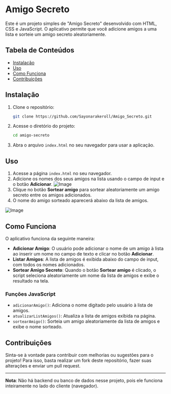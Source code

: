 # Amigo Secreto

Este é um projeto simples de "Amigo Secreto" desenvolvido com HTML, CSS e JavaScript. O aplicativo permite que você adicione amigos a uma lista e sorteie um amigo secreto aleatoriamente.

## Tabela de Conteúdos
- [Instalação](#instalação)
- [Uso](#uso)
- [Como Funciona](#como-funciona)
- [Contribuições](#contribuições)

## Instalação

1. Clone o repositório:
    ```bash
    git clone https://github.com/Sayonarakeroll/Amigo_Secreto.git
    ```

2. Acesse o diretório do projeto:
    ```bash
    cd amigo-secreto
    ```

3. Abra o arquivo `index.html` no seu navegador para usar a aplicação.

## Uso

1. Acesse a página `index.html` no seu navegador.
2. Adicione os nomes dos seus amigos na lista usando o campo de input e o botão **Adicionar**. ![Image](https://github.com/user-attachments/assets/c713ef48-1514-4c5d-b273-f6e6aad38dc9)
3. Clique no botão **Sortear amigo** para sortear aleatoriamente um amigo secreto entre os amigos adicionados.
4. O nome do amigo sorteado aparecerá abaixo da lista de amigos.

![Image](https://github.com/user-attachments/assets/c713ef48-1514-4c5d-b273-f6e6aad38dc9)


## Como Funciona

O aplicativo funciona da seguinte maneira:

- **Adicionar Amigo**: O usuário pode adicionar o nome de um amigo à lista ao inserir um nome no campo de texto e clicar no botão **Adicionar**.
- **Listar Amigos**: A lista de amigos é exibida abaixo do campo de input, com todos os nomes adicionados.
- **Sortear Amigo Secreto**: Quando o botão **Sortear amigo** é clicado, o script seleciona aleatoriamente um nome da lista de amigos e exibe o resultado na tela.

### Funções JavaScript

- `adicionarAmigo()`: Adiciona o nome digitado pelo usuário à lista de amigos.
- `atualizarListAmigos()`: Atualiza a lista de amigos exibida na página.
- `sortearAmigo()`: Sorteia um amigo aleatoriamente da lista de amigos e exibe o nome sorteado.

## Contribuições

Sinta-se à vontade para contribuir com melhorias ou sugestões para o projeto! Para isso, basta realizar um fork deste repositório, fazer suas alterações e enviar um pull request.

---

**Nota**: Não há backend ou banco de dados nesse projeto, pois ele funciona inteiramente no lado do cliente (navegador).

